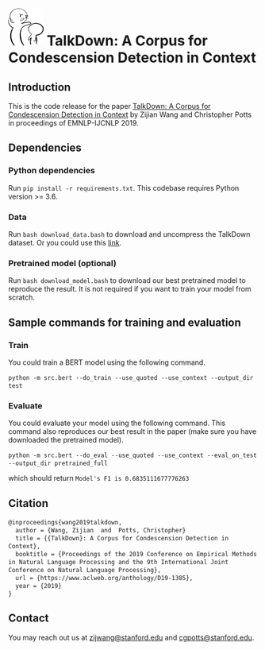# <img src="img/talkdown.png" height=75 alt="TalkDown"> TalkDown: A Corpus for Condescension Detection in Context


## Introduction

This is the code release for the paper [TalkDown: A Corpus for Condescension Detection in Context](https://www.aclweb.org/anthology/D19-1385) by Zijian Wang and Christopher Potts in proceedings of EMNLP-IJCNLP 2019.

## Dependencies
### Python dependencies
Run `pip install -r requirements.txt`. This codebase requires Python version >= 3.6.
### Data
Run `bash download_data.bash` to download and uncompress the TalkDown dataset. Or you could use this [link](https://nlp.stanford.edu/~zijwang/talkdown/talkdown.tar.gz). 
### Pretrained model (optional)
Run `bash download_model.bash` to download our best pretrained model to reproduce the result. It is not required if you want to train your model from scratch.


## Sample commands for training and evaluation

### Train
You could train a BERT model using the following command.
```
python -m src.bert --do_train --use_quoted --use_context --output_dir test
```
### Evaluate
You could evaluate your model using the following command. This command also reproduces our best result in the paper (make sure you have downloaded the pretrained model).
```
python -m src.bert --do_eval --use_quoted --use_context --eval_on_test --output_dir pretrained_full
```
which should return `Model's F1 is 0.6835111677776263`
## Citation

    @inproceedings{wang2019talkdown,
      author = {Wang, Zijian  and  Potts, Christopher}
      title = {{TalkDown}: A Corpus for Condescension Detection in Context},
      booktitle = {Proceedings of the 2019 Conference on Empirical Methods in Natural Language Processing and the 9th International Joint Conference on Natural Language Processing},
      url = {https://www.aclweb.org/anthology/D19-1385},
      year = {2019}
    }

## Contact

You may reach out us at zijwang@stanford.edu and cgpotts@stanford.edu.

